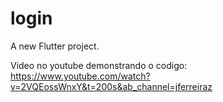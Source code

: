 # login

A new Flutter project.
 
Video no youtube demonstrando o codigo: https://www.youtube.com/watch?v=2VQEossWnxY&t=200s&ab_channel=jferreiraz
 

